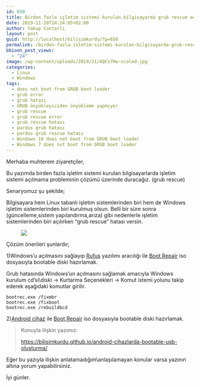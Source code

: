 ```yaml
---
id: 650
title: Birden fazla işletim sistemi kurulan bilgisayarda grub rescue açılmama sorunu
date: 2019-11-28T14:24:05+02:00
author: Yakup Contarlı
layout: post
guid: http://localhost/bilisimkurdu/?p=650
permalink: /birden-fazla-isletim-sistemi-kurulan-bilgisayarda-grub-rescue-acilmama-sorunu/
bbioon_post_views:
  - "24"
image: /wp-content/uploads/2019/11/4QCs7Hw-scaled.jpg
categories:
  - Linux
  - Windows
tags:
  - does not boot from GRUB boot loader
  - grub error
  - grub hatası
  - GRUB önyükleyiciden önyükleme yapmıyor
  - grub rescue
  - grub rescue error
  - grub rescue hatası
  - pardus grub hatası
  - pardus grub rescue hatası
  - Windows 10 does not boot from GRUB boot loader
  - Windows 7 does not boot from GRUB boot loader
---
```

Merhaba muhterem ziyaretçiler,

Bu yazımda birden fazla işletim sistemi kurulan bilgisayarlarda işletim sistemi açılmama probleminin çözümü üzerinde duracağız. (grub rescue)

Senaryomuz şu şekilde;

Bilgisayara hem Linux tabanlı işletim sistemlerinden biri hem de Windows işletim sistemlerinden biri kurulmuş olsun. Belli bir süre sonra (güncelleme,sistem yapılandırma,arıza) gibi nedenlerle işletim sistemlerinden biri açılırken &#8220;grub rescue&#8221; hatası versin.

<!--more--><figure class="wp-block-image size-large">

![](https://www.easytechstutorials.com/wp-content/uploads/2019/05/grub1.png) </figure> 

Çözüm önerileri şunlardır;

1)Windows&#8217;u açılmasını sağlayıp <a rel="noreferrer noopener" aria-label="Rufus (yeni sekmede açılır)" href="https://rufus.ie" target="_blank">Rufus</a> yazılımı aracılığı ile <a rel="noreferrer noopener" aria-label="Boot Repair (yeni sekmede açılır)" href="https://sourceforge.net/projects/boot-repair-cd/files/" target="_blank">Boot Repair</a> iso dosyasıyla bootable diski hazırlamak.

Grub hatasında Windows&#8217;un açılmasını sağlamak amacıyla Windows kurulum cd&#8217;si\diski -> Kurtarma Seçenekleri -> Komut istemi yolunu takip ederek aşağıdaki komutlar girilir.

<pre class="wp-block-code"><code>bootrec.exe /fixmbr
bootrec.exe /fixboot  
bootrec.exe /rebuildbcd</code></pre>

2)<a rel="noreferrer noopener" aria-label=" (yeni sekmede açılır)" href="https://bilisimkurdu.github.io/android-cihazlarda-bootable-usb-olusturma/" target="_blank">Android cihaz</a> ile <a rel="noreferrer noopener" href="https://sourceforge.net/projects/boot-repair-cd/files/" target="_blank">Boot Repair</a> iso dosyasıyla bootable diski hazırlamak.

<blockquote class="wp-block-quote">
  <p>
    Konuyla ilişkin yazımız:
  </p>
  
  <p>
    <a href="https://bilisimkurdu.github.io/android-cihazlarda-bootable-usb-olusturma/" target="_blank" rel="noreferrer noopener" aria-label="https://bilisimkurdu.github.io/android-cihazlarda-bootable-usb-olusturma/ (yeni sekmede açılır)">https://bilisimkurdu.github.io/android-cihazlarda-bootable-usb-olusturma/</a>
  </p>
</blockquote>

Eğer bu yazıyla ilişkin anlatamadığım\anlaşılamayan konular varsa yazının altına yorum yapabilirsiniz.

İyi günler.